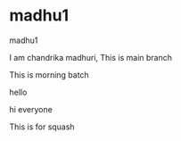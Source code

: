 # madhu1
madhu1


I am chandrika madhuri, This is main branch

This is morning batch


hello

hi everyone

This is for squash
